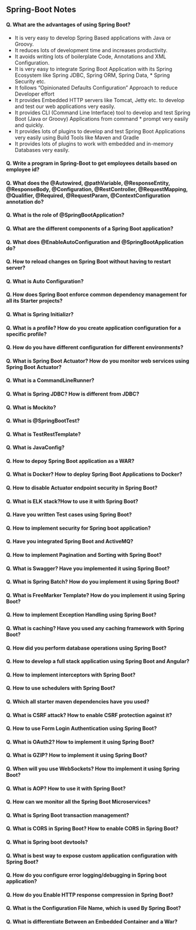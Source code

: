 ## Spring-Boot Notes

#### Q. What are the advantages of using Spring Boot?
* It is very easy to develop Spring Based applications with Java or Groovy.
* It reduces lots of development time and increases productivity.
* It avoids writing lots of boilerplate Code, Annotations and XML Configuration.
* It is very easy to integrate Spring Boot Application with its Spring Ecosystem like Spring JDBC, Spring ORM, Spring Data, * Spring Security etc.
* It follows “Opinionated Defaults Configuration” Approach to reduce Developer effort
* It provides Embedded HTTP servers like Tomcat, Jetty etc. to develop and test our web applications very easily.
* It provides CLI (Command Line Interface) tool to develop and test Spring Boot (Java or Groovy) Applications from command * prompt very easily and quickly.
* It provides lots of plugins to develop and test Spring Boot Applications very easily using Build Tools like Maven and Gradle
* It provides lots of plugins to work with embedded and in-memory Databases very easily.

#### Q. Write a program in Spring-Boot to get employees details based on employee id?
#### Q. What does the @Autowired, @pathVariable, @ResponseEntity, @ResponseBody, @Configuration, @RestController, @RequestMapping, @Qualifier, @Required, @RequestParam, @ContextConfiguration annotation do?
#### Q. What is the role of @SpringBootApplication?
#### Q. What are the different components of a Spring Boot application?
#### Q. What does @EnableAutoConfiguration and @SpringBootApplication do? 
#### Q. How to reload changes on Spring Boot without having to restart server?  
#### Q. What is Auto Configuration?
#### Q. How does Spring Boot enforce common dependency management for all its Starter projects?
#### Q. What is Spring Initializr?
#### Q. What is a profile? How do you create application configuration for a specific profile?
#### Q. How do you have different configuration for different environments?
#### Q. What is Spring Boot Actuator? How do you monitor web services using Spring Boot Actuator?
#### Q. What is a CommandLineRunner?
#### Q. What is Spring JDBC? How is different from JDBC?
#### Q. What is Mockito?
#### Q. What is @SpringBootTest?
#### Q. What is TestRestTemplate?
#### Q. What is JavaConfig?
#### Q. How to depoy Spring Boot application as a WAR?
#### Q. What is Docker? How to deploy Spring Boot Applications to Docker?
#### Q. How to disable Actuator endpoint security in Spring Boot?
#### Q. What is ELK stack?How to use it with Spring Boot?
#### Q. Have you written Test cases using Spring Boot?
#### Q. How to implement security for Spring boot application?
#### Q. Have you integrated Spring Boot and ActiveMQ?
#### Q. How to implement Pagination and Sorting with Spring Boot?
#### Q. What is Swagger? Have you implemented it using Spring Boot?
#### Q. What is Spring Batch? How do you implement it using Spring Boot?
#### Q. What is FreeMarker Template? How do you implement it using Spring Boot?
#### Q. How to implement Exception Handling using Spring Boot?
#### Q. What is caching? Have you used any caching framework with Spring Boot?
#### Q. How did you perform database operations using Spring Boot?
#### Q. How to develop a full stack application using Spring Boot and Angular?
#### Q. How to implement interceptors with Spring Boot?
#### Q. How to use schedulers with Spring Boot?
#### Q. Which all starter maven dependencies have you used?
#### Q. What is CSRF attack? How to enable CSRF protection against it?
#### Q. How to use Form Login Authentication using Spring Boot?
#### Q. What is OAuth2? How to implement it using Spring Boot?
#### Q. What is GZIP? How to implement it using Spring Boot?
#### Q. When will you use WebSockets? How tto implement it using Spring Boot?
#### Q. What is AOP? How to use it with Spring Boot?
#### Q. How can we monitor all the Spring Boot Microservices?
#### Q. What is Spring Boot transaction management?
#### Q. What is CORS in Spring Boot? How to enable CORS in Spring Boot?
#### Q. What is Spring boot devtools?
#### Q. What is best way to expose custom application configuration with Spring Boot?
#### Q. How do you configure error logging/debugging in Spring boot application?
#### Q. How do you Enable HTTP response compression in Spring Boot?
#### Q. What is the Configuration File Name, which is used By Spring Boot?
#### Q. What is differentiate Between an Embedded Container and a War?

